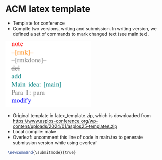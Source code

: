 
# ACM latex template

- Template for conference
- Compile two versions, writing and submission. In writing version, we defined a set of commands to mark changed text (see main.tex). 

![commands](cmd.png)

- Original template in latex_template.zip, which is downloaded from https://www.asplos-conference.org/wp-content/uploads/2024/01/asplos25-templates.zip
- Local compile: make
- Overleaf: uncomment this line of code in main.tex to generate submission version while using overleaf

``` tex
 \newcommand{\submitmode}{true}
```
